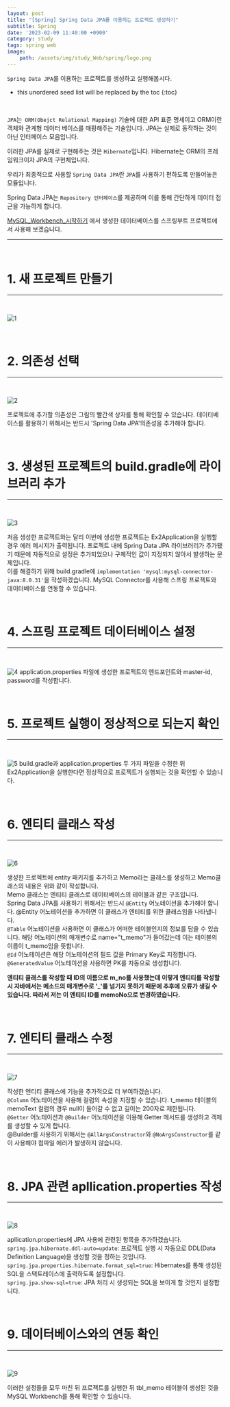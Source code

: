 ```yaml
---
layout: post
title: "[Spring] Spring Data JPA를 이용하는 프로젝트 생성하기"
subtitle: Spring
date: '2023-02-09 11:40:00 +0900'
category: study
tags: spring web
image:
    path: /assets/img/study_Web/spring/logo.png
---
```


`Spring Data JPA`를 이용하는 프로젝트를 생성하고 실행해봅시다.

<!--more-->

* this unordered seed list will be replaced by the toc
{:toc}
<br>

`JPA`는` ORM(Obejct Relational Mapping)` 기술에 대한 API 표준 명세이고 ORM이란 객체와 관계형 데이터 베이스를 매핑해주는 기술입니다. JPA는 실제로 동작하는 것이 아닌 인터페이스 모음입니다.<br>

이러한 JPA를 실제로 구현해주는 것은 `Hibernate`입니다. Hibernate는 ORM의 프레임워크이자 JPA의 구현체입니다.<br>

우리가 최종적으로 사용할 `Spring Data JPA`란 `JPA`를 사용하기 편하도록 만들어놓은 모듈입니다.<br>

Spring Data JPA는 `Repository 인터페이스`를 제공하며 이를 통해 간단하게 데이터 접근을 가능하게 합니다.<br>

[MySQL_Workbench_시작하기](https://heesung98.github.io/study/MariaDB-_MySQL_Workbench_%EC%8B%9C%EC%9E%91%ED%95%98%EA%B8%B0.html) 에서 생성한 데이터베이스를 스프링부트 프로젝트에서 사용해 보겠습니다.<br>

---
<br>


# 1. 새 프로젝트 만들기
---
<br>

![1](/assets/img/study_Web/spring/2023-02-08-[Spring]_Spring_Data_JPA를_이용하는_프로젝트_생성하기/1.PNG)

<br>

# 2. 의존성 선택
---
<br>

![2](/assets/img/study_Web/spring/2023-02-08-[Spring]_Spring_Data_JPA를_이용하는_프로젝트_생성하기/2.PNG)

프로젝트에 추가할 의존성은 그림의 빨간색 상자를 통해 확인할 수 있습니다. 데이터베이스를 활용하기 위해서는 반드시 'Spring Data JPA'의존성을 추가해야 합니다.

<br>

# 3. 생성된 프로젝트의 build.gradle에 라이브러리 추가
---
<br>

![3](/assets/img/study_Web/spring/2023-02-08-[Spring]_Spring_Data_JPA를_이용하는_프로젝트_생성하기/3.PNG)

처음 생성한 프로젝트와는 달리 이번에 생성한 프로젝트는 Ex2Application을 실행할 경우 에러 메시지가 출력됩니다. 프로젝트 내에 Spring Data JPA 라이브러리가 추가됐기 때문에 자동적으로 설정은 추가되었으나 구체적인 값이 지정되지 않아서 발생하는 문제입니다.<br>
이를 해결하기 위해 build.gradle에 `implementation 'mysql:mysql-connector-java:8.0.31'`을 작성하겠습니다. MySQL Connector를 사용해 스프링 프로젝트와 데이터베이스를 연동할 수 있습니다.

<br>

# 4. 스프링 프로젝트 데이터베이스 설정
---
<br>

![4](/assets/img/study_Web/spring/2023-02-08-[Spring]_Spring_Data_JPA를_이용하는_프로젝트_생성하기/4m.PNG)
application.properties 파일에 생성한 프로젝트의 엔드포인트와 master-id, password를 작성합니다.


<br>

# 5. 프로젝트 실행이 정상적으로 되는지 확인
---
<br>

![5](/assets/img/study_Web/spring/2023-02-08-[Spring]_Spring_Data_JPA를_이용하는_프로젝트_생성하기/5.PNG)
build.gradle과 application.properties 두 가지 파일을 수정한 뒤 Ex2Application을 실행한다면 정상적으로 프로젝트가 실행되는 것을 확인할 수 있습니다.

<br>

# 6. 엔티티 클래스 작성
---
<br>

![6](/assets/img/study_Web/spring/2023-02-08-[Spring]_Spring_Data_JPA를_이용하는_프로젝트_생성하기/6.PNG)

생성한 프로젝트에 entity 패키지를 추가하고 Memo라는 클래스를 생성하고 Memo클래스의 내용은 위와 같이 작성합니다.<br>
Memo 클래스는 엔티티 클래스로 데이터베이스의 테이블과 같은 구조입니다.<br>
Spring Data JPA를 사용하기 위해서는 반드시 `@Entity` 어노테이션을 추가해야 합니다. @Entity 어노테이션을 추가하면 이 클래스가 엔티티를 위한 클래스임을 나타냅니다.<br>
`@Table` 어노테이션을 사용하면 이 클래스가 어떠한 테이블인지의 정보를 담을 수 있습니다.
해당 어노테이션의 매개변수로 name="t_memo"가 들어갔는데 이는 테이블의 이름이 t_memo임을 뜻합니다.<br>
`@Id` 어노테이션은 해당 어노테이션의 필드 값을 Primary Key로 지정합니다.<br>
`@GeneratedValue` 어노테이션을 사용하면 PK를 자동으로 생성합니다.<br>

**엔티티 클래스를 작성할 때 ID의 이름으로 m_no를 사용했는데 이렇게 엔티티를 작성할 시 자바에서는 메소드의 매개변수로 '_'를 넘기지 못하기 때문에 추후에 오류가 생길 수 있습니다. 따라서 저는 이 엔티티 ID를 memoNo으로 변경하였습니다.**<br>

<br>

# 7. 엔티티 클래스 수정
---
<br>

![7](/assets/img/study_Web/spring/2023-02-08-[Spring]_Spring_Data_JPA를_이용하는_프로젝트_생성하기/7.PNG)

작성한 엔티티 클래스에 기능을 추가적으로 더 부여하겠습니다.<br>
`@Column` 어노테이션을 사용해 컬럼의 속성을 지정할 수 있습니다. t_memo 테이블의 memoText 컬럼의 경우 null이 들어갈 수 없고 길이는 200자로 제한됩니다.<br>
`@Getter` 어노테이션과 `@Builder` 어노테이션을 이용해 Getter 메서드를 생성하고 객체를 생성할 수 있게 합니다.<br>
@Builder를 사용하기 위해서는 `@AllArgsConstructor`와 `@NoArgsConstructor`를 같이 사용해야 컴파일 에러가 발생하지 않습니다.

<br>

# 8. JPA 관련 apllication.properties 작성
---
<br>

![8](/assets/img/study_Web/spring/2023-02-08-[Spring]_Spring_Data_JPA를_이용하는_프로젝트_생성하기/8.PNG)

apllication.properties에 JPA 사용에 관련된 항목을 추가하겠습니다.<br>
`spring.jpa.hibernate.ddl-auto=update`: 프로젝트 실행 시 자동으로 DDL(Data Definition Language)을 생성할 것을 정하는 것입니다.<br>
`spring.jpa.properties.hibernate.format_sql=true`: Hibernates를 통해 생성된 SQL을 스택트레이스에 출력하도록 설정합니다.<br>
`spring.jpa.show-sql=true`: JPA 처리 시 생성되는 SQL을 보이게 할 것인지 설정합니다.

<br>

# 9. 데이터베이스와의 연동 확인
---
<br>

![9](/assets/img/study_Web/spring/2023-02-08-[Spring]_Spring_Data_JPA를_이용하는_프로젝트_생성하기/9.PNG)

이러한 설정들을 모두 마친 뒤 프로젝트를 실행한 뒤 tbl_memo 테이블이 생성된 것을 MySQL Workbench를 통해 확인할 수 있습니다.

<br>

